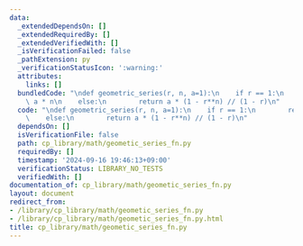 ```yaml
---
data:
  _extendedDependsOn: []
  _extendedRequiredBy: []
  _extendedVerifiedWith: []
  _isVerificationFailed: false
  _pathExtension: py
  _verificationStatusIcon: ':warning:'
  attributes:
    links: []
  bundledCode: "\ndef geometric_series(r, n, a=1):\n    if r == 1:\n        return\
    \ a * n\n    else:\n        return a * (1 - r**n) // (1 - r)\n"
  code: "\ndef geometric_series(r, n, a=1):\n    if r == 1:\n        return a * n\n\
    \    else:\n        return a * (1 - r**n) // (1 - r)\n"
  dependsOn: []
  isVerificationFile: false
  path: cp_library/math/geometic_series_fn.py
  requiredBy: []
  timestamp: '2024-09-16 19:46:13+09:00'
  verificationStatus: LIBRARY_NO_TESTS
  verifiedWith: []
documentation_of: cp_library/math/geometic_series_fn.py
layout: document
redirect_from:
- /library/cp_library/math/geometic_series_fn.py
- /library/cp_library/math/geometic_series_fn.py.html
title: cp_library/math/geometic_series_fn.py
---
```

